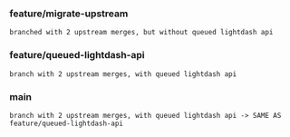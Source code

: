 ### feature/migrate-upstream
    branched with 2 upstream merges, but without queued lightdash api
### feature/queued-lightdash-api
    branch with 2 upstream merges, with queued lightdash api
### main
    branch with 2 upstream merges, with queued lightdash api -> SAME AS feature/queued-lightdash-api
